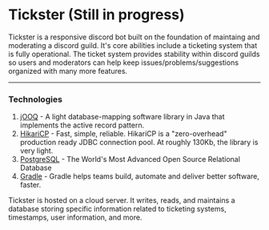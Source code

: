 # Tickster (Still in progress)

Tickster is a responsive discord bot built on the foundation of maintaing and moderating a discord guild. It's core abilities include a ticketing system that is fully operational. The ticket system provides stability within discord guilds so users and moderators can help keep issues/problems/suggestions organized with many more features.

---

### Technologies

1. <a href="https://www.jooq.org/">jOOQ</a> -  A light database-mapping software library in Java that implements the active record pattern.
2. <a href="https://github.com/brettwooldridge/HikariCP">HikariCP</a> - Fast, simple, reliable. HikariCP is a "zero-overhead" production ready JDBC connection pool. At roughly 130Kb, the library is very light.
3. <a href="https://www.postgresql.org/">PostgreSQL</a> - The World's Most Advanced Open Source Relational Database
4. <a href="https://gradle.org/">Gradle</a> - Gradle helps teams build, automate and deliver better software, faster. 

Tickster is hosted on a cloud server. It writes, reads, and maintains a database storing specific information related to ticketing systems, timestamps, user information, and more.
